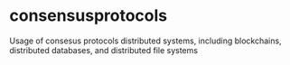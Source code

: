 # consensusprotocols
Usage of consesus protocols  distributed systems, including blockchains, distributed databases, and distributed file systems

